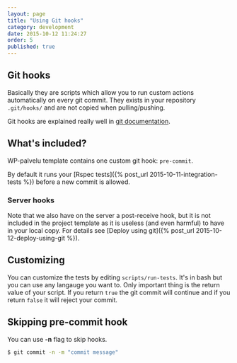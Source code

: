 ```yaml
---
layout: page
title: "Using Git hooks"
category: development
date: 2015-10-12 11:24:27
order: 5
published: true
---
```


## Git hooks
Basically they are scripts which allow you to run custom actions automatically on every git commit.
They exists in your repository `.git/hooks/` and are not copied when pulling/pushing.

Git hooks are explained really well in [git documentation](https://git-scm.com/book/en/v2/Customizing-Git-Git-Hooks).

## What's included?
WP-palvelu template contains one custom git hook: `pre-commit`.

By default it runs your [Rspec tests]({% post_url 2015-10-11-integration-tests %}) before a new commit is allowed.

### Server hooks
Note that we also have on the server a post-receive hook, but it is not included in the project template as it is useless (and even harmful) to have in your local copy. For details see [Deploy using git]({% post_url 2015-10-12-deploy-using-git %}).

## Customizing
You can customize the tests by editing `scripts/run-tests`. It's in bash but you can use any langauge you want to. Only important thing is the return value of your script. If you return `true` the git commit will continue and if you return `false` it will reject your commit.

## Skipping pre-commit hook
You can use **-n** flag to skip hooks.

```bash
$ git commit -n -m "commit message"
```
